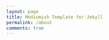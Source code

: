 ```yaml
---
layout: page
title: Mediumish Template for Jekyll
permalink: /about
comments: true
---
```


<div class="row justify-content-between">
<div class="col-md-8 pr-5">

<p></p>

</div>

<div class="col-md-4">

</div>
</div>
</div>
